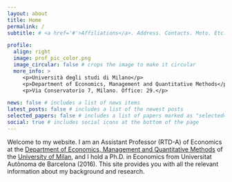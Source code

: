 ```yaml
---
layout: about
title: Home
permalink: /
subtitle: # <a href='#'>Affiliations</a>. Address. Contacts. Moto. Etc.

profile:
  align: right
  image: prof_pic_color.png
  image_circular: false # crops the image to make it circular
  more_info: >
     <p>Università degli studi di Milano</p>
     <p>Department of Economics, Management and Quantitative Methods</p>
     <p>Via Conservatorio 7, Milano. Office: 29.</p>

news: false # includes a list of news items
latest_posts: false # includes a list of the newest posts
selected_papers: false # includes a list of papers marked as "selected={true}"
social: true # includes social icons at the bottom of the page
---
```


Welcome to my website. I am an Assistant Professor (RTD-A) of Economics at the [Department of Economics, Management and Quantitative Methods](https://demm.unimi.it/en/home) of the [University of Milan](https://www.unimi.it/en), and I hold a Ph.D. in Economics from Universitat Autònoma de Barcelona (2016). This site provides you with all the relevant information about my background and research.
